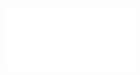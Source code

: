 ![Proposition 45. The phrases “Kingdom of heaven,” “Kingdom of God,” “Kingdom of Christ,” etc., denote the same Kingdom.](Proposition%2045.%20The%20phrases%20“Kingdom%20of%20heaven,”%20“Kingdom%20of%20God,”%20“Kingdom%20of%20Christ,”%20etc.,%20denote%20the%20same%20Kingdom..md)